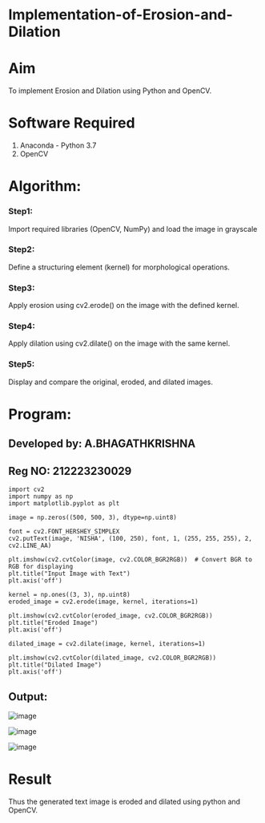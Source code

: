 # Implementation-of-Erosion-and-Dilation
# Aim
To implement Erosion and Dilation using Python and OpenCV.
# Software Required
1. Anaconda - Python 3.7
2. OpenCV
# Algorithm:
### Step1:
Import required libraries (OpenCV, NumPy) and load the image in grayscale

### Step2:
Define a structuring element (kernel) for morphological operations.

### Step3:
Apply erosion using cv2.erode() on the image with the defined kernel.

### Step4:
Apply dilation using cv2.dilate() on the image with the same kernel.

### Step5:
Display and compare the original, eroded, and dilated images.
 
# Program:
## Developed by: A.BHAGATHKRISHNA
## Reg NO: 212223230029
```
import cv2
import numpy as np
import matplotlib.pyplot as plt
```
```
image = np.zeros((500, 500, 3), dtype=np.uint8)
```
```
font = cv2.FONT_HERSHEY_SIMPLEX
cv2.putText(image, 'NISHA', (100, 250), font, 1, (255, 255, 255), 2, cv2.LINE_AA)
```
```
plt.imshow(cv2.cvtColor(image, cv2.COLOR_BGR2RGB))  # Convert BGR to RGB for displaying
plt.title("Input Image with Text")
plt.axis('off')
```
```
kernel = np.ones((3, 3), np.uint8)
eroded_image = cv2.erode(image, kernel, iterations=1)
```
```
plt.imshow(cv2.cvtColor(eroded_image, cv2.COLOR_BGR2RGB))
plt.title("Eroded Image")
plt.axis('off')
```
```
dilated_image = cv2.dilate(image, kernel, iterations=1)
```
```
plt.imshow(cv2.cvtColor(dilated_image, cv2.COLOR_BGR2RGB)) 
plt.title("Dilated Image")
plt.axis('off')
```

## Output:


![image](https://github.com/user-attachments/assets/e11ccddc-b93f-4ab6-b6b3-6f1b6d4d7f81)

![image](https://github.com/user-attachments/assets/90f41c34-2b66-4b51-a3e0-a0085d9a9845)

![image](https://github.com/user-attachments/assets/e9944022-e23f-42ab-9210-75fefc20139f)



# Result
Thus the generated text image is eroded and dilated using python and OpenCV.
